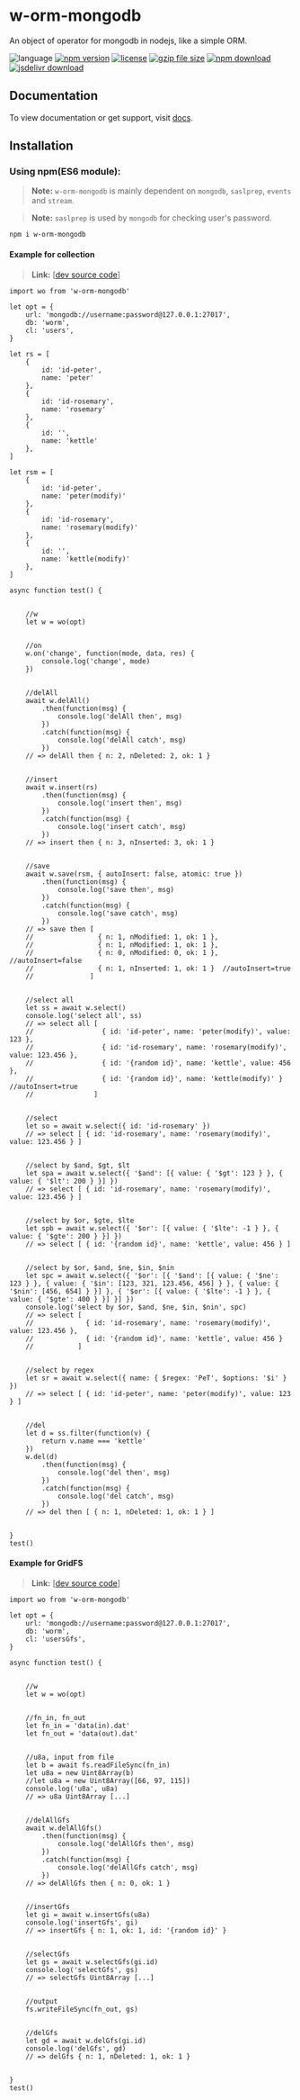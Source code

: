 # w-orm-mongodb
An object of operator for mongodb in nodejs, like a simple ORM.

![language](https://img.shields.io/badge/language-JavaScript-orange.svg) 
[![npm version](http://img.shields.io/npm/v/w-orm-mongodb.svg?style=flat)](https://npmjs.org/package/w-orm-mongodb) 
[![license](https://img.shields.io/npm/l/w-orm-mongodb.svg?style=flat)](https://npmjs.org/package/w-orm-mongodb) 
[![gzip file size](http://img.badgesize.io/yuda-lyu/w-orm-mongodb/master/dist/w-orm-mongodb.umd.js.svg?compression=gzip)](https://github.com/yuda-lyu/w-orm-mongodb)
[![npm download](https://img.shields.io/npm/dt/w-orm-mongodb.svg)](https://npmjs.org/package/w-orm-mongodb) 
[![jsdelivr download](https://img.shields.io/jsdelivr/npm/hm/w-orm-mongodb.svg)](https://www.jsdelivr.com/package/npm/w-orm-mongodb)

## Documentation
To view documentation or get support, visit [docs](https://yuda-lyu.github.io/w-orm-mongodb/WOrm.html).

## Installation
### Using npm(ES6 module):
> **Note:** `w-orm-mongodb` is mainly dependent on `mongodb`, `saslprep`, `events` and `stream`.

> **Note:** `saslprep` is used by `mongodb` for checking user's password.

```alias
npm i w-orm-mongodb
```
#### Example for collection
> **Link:** [[dev source code](https://github.com/yuda-lyu/w-orm-mongodb/blob/master/g-basic.mjs)]
```alias
import wo from 'w-orm-mongodb'

let opt = {
    url: 'mongodb://username:password@127.0.0.1:27017',
    db: 'worm',
    cl: 'users',
}

let rs = [
    {
        id: 'id-peter',
        name: 'peter'
    },
    {
        id: 'id-rosemary',
        name: 'rosemary'
    },
    {
        id: '',
        name: 'kettle'
    },
]

let rsm = [
    {
        id: 'id-peter',
        name: 'peter(modify)'
    },
    {
        id: 'id-rosemary',
        name: 'rosemary(modify)'
    },
    {
        id: '',
        name: 'kettle(modify)'
    },
]

async function test() {


    //w
    let w = wo(opt)


    //on
    w.on('change', function(mode, data, res) {
        console.log('change', mode)
    })


    //delAll
    await w.delAll()
        .then(function(msg) {
            console.log('delAll then', msg)
        })
        .catch(function(msg) {
            console.log('delAll catch', msg)
        })
    // => delAll then { n: 2, nDeleted: 2, ok: 1 }


    //insert
    await w.insert(rs)
        .then(function(msg) {
            console.log('insert then', msg)
        })
        .catch(function(msg) {
            console.log('insert catch', msg)
        })
    // => insert then { n: 3, nInserted: 3, ok: 1 }


    //save
    await w.save(rsm, { autoInsert: false, atomic: true })
        .then(function(msg) {
            console.log('save then', msg)
        })
        .catch(function(msg) {
            console.log('save catch', msg)
        })
    // => save then [ 
    //                { n: 1, nModified: 1, ok: 1 },
    //                { n: 1, nModified: 1, ok: 1 }, 
    //                { n: 0, nModified: 0, ok: 1 }, //autoInsert=false
    //                { n: 1, nInserted: 1, ok: 1 }  //autoInsert=true
    //              ]


    //select all
    let ss = await w.select()
    console.log('select all', ss)
    // => select all [ 
    //                 { id: 'id-peter', name: 'peter(modify)', value: 123 },
    //                 { id: 'id-rosemary', name: 'rosemary(modify)', value: 123.456 },
    //                 { id: '{random id}', name: 'kettle', value: 456 },
    //                 { id: '{random id}', name: 'kettle(modify)' } //autoInsert=true
    //               ]


    //select
    let so = await w.select({ id: 'id-rosemary' })
    // => select [ { id: 'id-rosemary', name: 'rosemary(modify)', value: 123.456 } ]


    //select by $and, $gt, $lt
    let spa = await w.select({ '$and': [{ value: { '$gt': 123 } }, { value: { '$lt': 200 } }] })
    // => select [ { id: 'id-rosemary', name: 'rosemary(modify)', value: 123.456 } ]


    //select by $or, $gte, $lte
    let spb = await w.select({ '$or': [{ value: { '$lte': -1 } }, { value: { '$gte': 200 } }] })
    // => select [ { id: '{random id}', name: 'kettle', value: 456 } ]


    //select by $or, $and, $ne, $in, $nin
    let spc = await w.select({ '$or': [{ '$and': [{ value: { '$ne': 123 } }, { value: { '$in': [123, 321, 123.456, 456] } }, { value: { '$nin': [456, 654] } }] }, { '$or': [{ value: { '$lte': -1 } }, { value: { '$gte': 400 } }] }] })
    console.log('select by $or, $and, $ne, $in, $nin', spc)
    // => select [
    //             { id: 'id-rosemary', name: 'rosemary(modify)', value: 123.456 },
    //             { id: '{random id}', name: 'kettle', value: 456 }
    //           ]


    //select by regex
    let sr = await w.select({ name: { $regex: 'PeT', $options: '$i' } })
    // => select [ { id: 'id-peter', name: 'peter(modify)', value: 123 } ]


    //del
    let d = ss.filter(function(v) {
        return v.name === 'kettle'
    })
    w.del(d)
        .then(function(msg) {
            console.log('del then', msg)
        })
        .catch(function(msg) {
            console.log('del catch', msg)
        })
    // => del then [ { n: 1, nDeleted: 1, ok: 1 } ]
    

}
test()
```
#### Example for GridFS
> **Link:** [[dev source code](https://github.com/yuda-lyu/w-orm-mongodb/blob/master/g-gfs.mjs)]
```alias
import wo from 'w-orm-mongodb'

let opt = {
    url: 'mongodb://username:password@127.0.0.1:27017',
    db: 'worm',
    cl: 'usersGfs',
}

async function test() {


    //w
    let w = wo(opt)


    //fn_in, fn_out
    let fn_in = 'data(in).dat'
    let fn_out = 'data(out).dat'


    //u8a, input from file
    let b = await fs.readFileSync(fn_in)
    let u8a = new Uint8Array(b)
    //let u8a = new Uint8Array([66, 97, 115])
    console.log('u8a', u8a)
    // => u8a Uint8Array [...]


    //delAllGfs
    await w.delAllGfs()
        .then(function(msg) {
            console.log('delAllGfs then', msg)
        })
        .catch(function(msg) {
            console.log('delAllGfs catch', msg)
        })
    // => delAllGfs then { n: 0, ok: 1 }


    //insertGfs
    let gi = await w.insertGfs(u8a)
    console.log('insertGfs', gi)
    // => insertGfs { n: 1, ok: 1, id: '{random id}' }


    //selectGfs
    let gs = await w.selectGfs(gi.id)
    console.log('selectGfs', gs)
    // => selectGfs Uint8Array [...]


    //output
    fs.writeFileSync(fn_out, gs)


    //delGfs
    let gd = await w.delGfs(gi.id)
    console.log('delGfs', gd)
    // => delGfs { n: 1, nDeleted: 1, ok: 1 }


}
test()
```
